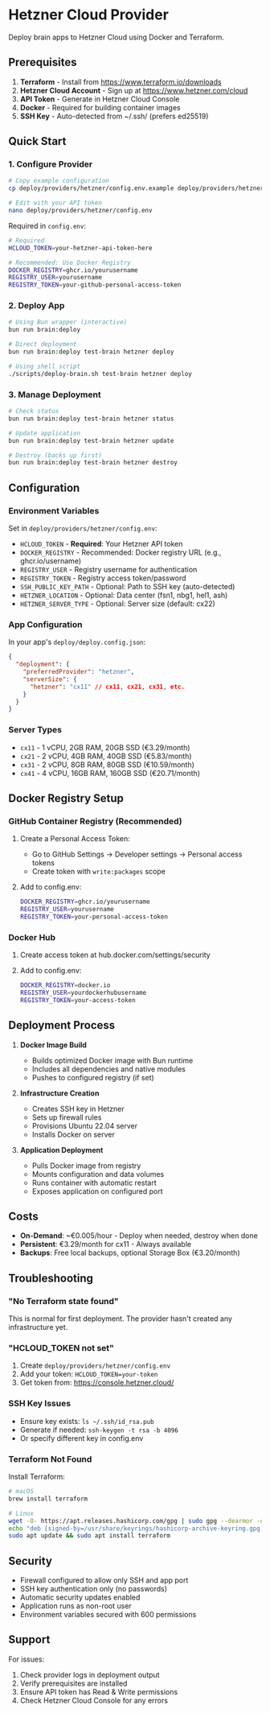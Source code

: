 # Hetzner Cloud Provider

Deploy brain apps to Hetzner Cloud using Docker and Terraform.

## Prerequisites

1. **Terraform** - Install from https://www.terraform.io/downloads
2. **Hetzner Cloud Account** - Sign up at https://www.hetzner.com/cloud
3. **API Token** - Generate in Hetzner Cloud Console
4. **Docker** - Required for building container images
5. **SSH Key** - Auto-detected from ~/.ssh/ (prefers ed25519)

## Quick Start

### 1. Configure Provider

```bash
# Copy example configuration
cp deploy/providers/hetzner/config.env.example deploy/providers/hetzner/config.env

# Edit with your API token
nano deploy/providers/hetzner/config.env
```

Required in `config.env`:

```bash
# Required
HCLOUD_TOKEN=your-hetzner-api-token-here

# Recommended: Use Docker Registry
DOCKER_REGISTRY=ghcr.io/yourusername
REGISTRY_USER=yourusername
REGISTRY_TOKEN=your-github-personal-access-token
```

### 2. Deploy App

```bash
# Using Bun wrapper (interactive)
bun run brain:deploy

# Direct deployment
bun run brain:deploy test-brain hetzner deploy

# Using shell script
./scripts/deploy-brain.sh test-brain hetzner deploy
```

### 3. Manage Deployment

```bash
# Check status
bun run brain:deploy test-brain hetzner status

# Update application
bun run brain:deploy test-brain hetzner update

# Destroy (backs up first)
bun run brain:deploy test-brain hetzner destroy
```

## Configuration

### Environment Variables

Set in `deploy/providers/hetzner/config.env`:

- `HCLOUD_TOKEN` - **Required**: Your Hetzner API token
- `DOCKER_REGISTRY` - Recommended: Docker registry URL (e.g., ghcr.io/username)
- `REGISTRY_USER` - Registry username for authentication
- `REGISTRY_TOKEN` - Registry access token/password
- `SSH_PUBLIC_KEY_PATH` - Optional: Path to SSH key (auto-detected)
- `HETZNER_LOCATION` - Optional: Data center (fsn1, nbg1, hel1, ash)
- `HETZNER_SERVER_TYPE` - Optional: Server size (default: cx22)

### App Configuration

In your app's `deploy/deploy.config.json`:

```json
{
  "deployment": {
    "preferredProvider": "hetzner",
    "serverSize": {
      "hetzner": "cx11" // cx11, cx21, cx31, etc.
    }
  }
}
```

### Server Types

- `cx11` - 1 vCPU, 2GB RAM, 20GB SSD (€3.29/month)
- `cx21` - 2 vCPU, 4GB RAM, 40GB SSD (€5.83/month)
- `cx31` - 2 vCPU, 8GB RAM, 80GB SSD (€10.59/month)
- `cx41` - 4 vCPU, 16GB RAM, 160GB SSD (€20.71/month)

## Docker Registry Setup

### GitHub Container Registry (Recommended)

1. Create a Personal Access Token:
   - Go to GitHub Settings → Developer settings → Personal access tokens
   - Create token with `write:packages` scope

2. Add to config.env:
   ```bash
   DOCKER_REGISTRY=ghcr.io/yourusername
   REGISTRY_USER=yourusername
   REGISTRY_TOKEN=your-personal-access-token
   ```

### Docker Hub

1. Create access token at hub.docker.com/settings/security

2. Add to config.env:
   ```bash
   DOCKER_REGISTRY=docker.io
   REGISTRY_USER=yourdockerhubusername
   REGISTRY_TOKEN=your-access-token
   ```

## Deployment Process

1. **Docker Image Build**
   - Builds optimized Docker image with Bun runtime
   - Includes all dependencies and native modules
   - Pushes to configured registry (if set)

2. **Infrastructure Creation**
   - Creates SSH key in Hetzner
   - Sets up firewall rules
   - Provisions Ubuntu 22.04 server
   - Installs Docker on server

3. **Application Deployment**
   - Pulls Docker image from registry
   - Mounts configuration and data volumes
   - Runs container with automatic restart
   - Exposes application on configured port

## Costs

- **On-Demand**: ~€0.005/hour - Deploy when needed, destroy when done
- **Persistent**: €3.29/month for cx11 - Always available
- **Backups**: Free local backups, optional Storage Box (€3.20/month)

## Troubleshooting

### "No Terraform state found"

This is normal for first deployment. The provider hasn't created any infrastructure yet.

### "HCLOUD_TOKEN not set"

1. Create `deploy/providers/hetzner/config.env`
2. Add your token: `HCLOUD_TOKEN=your-token`
3. Get token from: https://console.hetzner.cloud/

### SSH Key Issues

- Ensure key exists: `ls ~/.ssh/id_rsa.pub`
- Generate if needed: `ssh-keygen -t rsa -b 4096`
- Or specify different key in config.env

### Terraform Not Found

Install Terraform:

```bash
# macOS
brew install terraform

# Linux
wget -O- https://apt.releases.hashicorp.com/gpg | sudo gpg --dearmor -o /usr/share/keyrings/hashicorp-archive-keyring.gpg
echo "deb [signed-by=/usr/share/keyrings/hashicorp-archive-keyring.gpg] https://apt.releases.hashicorp.com $(lsb_release -cs) main" | sudo tee /etc/apt/sources.list.d/hashicorp.list
sudo apt update && sudo apt install terraform
```

## Security

- Firewall configured to allow only SSH and app port
- SSH key authentication only (no passwords)
- Automatic security updates enabled
- Application runs as non-root user
- Environment variables secured with 600 permissions

## Support

For issues:

1. Check provider logs in deployment output
2. Verify prerequisites are installed
3. Ensure API token has Read & Write permissions
4. Check Hetzner Cloud Console for any errors
